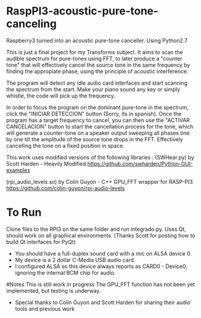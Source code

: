 # RaspPI3-acoustic-pure-tone-canceling
Raspberry3 turned into an acoustic pure-tone canceller. Using Python2.7

This is just a final project for my Transforms subject. It aims to scan the audible spectrum for pure-tones using FFT, to later produce a "counter tone" that will effectively cancel the source tone in the same frequency by finding the appropiate phase, using the principle of acoustic interference. 

The program will detect any idle audio card interfaces and start scanning the spectrum from the start. Make your piano sound any key or simply whistle, the code will pick up the frequency. 

In order to focus the program on the dominant pure-tone in the spectrum, click the "INICIAR DETECCION" button (Sorry, its in spanish). Once the program has a target frequency to cancel, you can then use the "ACTIVAR CANCELACION" button to start the cancellation process for the tone, which will generate a counter-tone on a speaker output sweeping all phases one by one till the amplitude of the source tone drops in the FFT. Effectively cancelling the tone on a fixed position in space.

This work uses modified versions of the following libraries :
(SWHear.py) by Scott Harden - Heavily Modified https://github.com/swharden/Python-GUI-examples

(rpi_audio_levels.so) by Colin Guyon - C++ GPU_FFT wrapper for RASP-PI3 https://github.com/colin-guyon/rpi-audio-levels

# To Run
Clone files to the RPI3 on the same folder and run integrado.py. 
Uses Qt, should work on all graphical environments. (Thanks Scott for posting how to build Qt interfaces for PyQt)

* You should have a full-duplex sound card with a mic on ALSA device 0.
* My device is a 2 dollar C-Media USB audio card.
* I configured ALSA so this device always reports as CARD0 - Device0, ignoring the internal BCM chip for audio.

#Notes
This is still work in progress
The GPU_FFT function has not been yet implemented, but testing is underway.

* Special thanks to Colin Guyon and Scott Harden for sharing their audio tools and previous work
